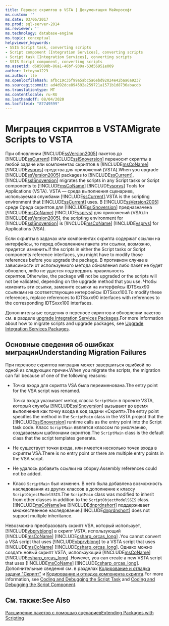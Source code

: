 ```yaml
---
title: Перенос скриптов в VSTA | Документация Майкрософт
ms.custom: ''
ms.date: 03/06/2017
ms.prod: sql-server-2014
ms.reviewer: ''
ms.technology: database-engine
ms.topic: conceptual
helpviewer_keywords:
- SSIS Script task, converting scripts
- Script component [Integration Services], converting scripts
- Script task [Integration Services], converting scripts
- SSIS Script component, converting scripts
ms.assetid: d685098b-86a1-46bf-939a-63d56951e009
author: lrtoyou1223
ms.author: lle
ms.openlocfilehash: afbc19c35f99a5abc5a6ebd92024e42baa6a9237
ms.sourcegitcommit: ad4d92dce894592a259721a1571b1d8736abacdb
ms.translationtype: MT
ms.contentlocale: ru-RU
ms.lasthandoff: 08/04/2020
ms.locfileid: "87749599"
---
```

# <a name="migrate-scripts-to-vsta"></a><span data-ttu-id="0fb45-102">Миграция скриптов в VSTA</span><span class="sxs-lookup"><span data-stu-id="0fb45-102">Migrate Scripts to VSTA</span></span>
  <span data-ttu-id="0fb45-103">При обновлении [!INCLUDE[ssVersion2005](../../includes/ssversion2005-md.md)] пакетов до [!INCLUDE[ssCurrent](../../includes/sscurrent-md.md)] [!INCLUDE[ssISnoversion](../../includes/ssisnoversion-md.md)] переносит скрипты в любой задаче или компонентах скриптов в [!INCLUDE[msCoName](../../includes/msconame-md.md)] [!INCLUDE[vsprvs](../../includes/vsprvs-md.md)] средства для приложений (VSTA).</span><span class="sxs-lookup"><span data-stu-id="0fb45-103">When you upgrade [!INCLUDE[ssVersion2005](../../includes/ssversion2005-md.md)] packages to [!INCLUDE[ssCurrent](../../includes/sscurrent-md.md)], [!INCLUDE[ssISnoversion](../../includes/ssisnoversion-md.md)] migrates the scripts in any Script tasks or Script components to [!INCLUDE[msCoName](../../includes/msconame-md.md)] [!INCLUDE[vsprvs](../../includes/vsprvs-md.md)] Tools for Applications (VSTA).</span></span> <span data-ttu-id="0fb45-104">VSTA — среда выполнения сценариев, используемая службами [!INCLUDE[ssCurrent](../../includes/sscurrent-md.md)].</span><span class="sxs-lookup"><span data-stu-id="0fb45-104">VSTA is the scripting environment that [!INCLUDE[ssCurrent](../../includes/sscurrent-md.md)] uses.</span></span> <span data-ttu-id="0fb45-105">В [!INCLUDE[ssVersion2005](../../includes/ssversion2005-md.md)] среде Среда скриптов для [!INCLUDE[ssISnoversion](../../includes/ssisnoversion-md.md)] предназначена [!INCLUDE[msCoName](../../includes/msconame-md.md)] [!INCLUDE[vsprvs](../../includes/vsprvs-md.md)] для приложений (VSA).</span><span class="sxs-lookup"><span data-stu-id="0fb45-105">In [!INCLUDE[ssVersion2005](../../includes/ssversion2005-md.md)], the scripting environment for [!INCLUDE[ssISnoversion](../../includes/ssisnoversion-md.md)] is [!INCLUDE[msCoName](../../includes/msconame-md.md)] [!INCLUDE[vsprvs](../../includes/vsprvs-md.md)] for Applications (VSA).</span></span>  
  
 <span data-ttu-id="0fb45-106">Если скрипты в задачах или компонентах скрипта содержат ссылки на интерфейсы, то перед обновлением пакета эти ссылки, возможно, придется изменить.</span><span class="sxs-lookup"><span data-stu-id="0fb45-106">If the scripts in either the Script tasks or Script components reference interfaces, you might have to modify those references before you upgrade the package.</span></span> <span data-ttu-id="0fb45-107">В противном случае в зависимости от используемого метода обновления либо пакет не будет обновлен, либо не удастся подтвердить правильность скриптов.</span><span class="sxs-lookup"><span data-stu-id="0fb45-107">Otherwise, the package will not be upgraded or the scripts will not be validated, depending on the upgrade method that you use.</span></span> <span data-ttu-id="0fb45-108">Чтобы изменить эти ссылки, замените ссылки на интерфейсы IDTS*xxx*90 ссылками на соответствующие интерфейсы IDTS*xxx*100.</span><span class="sxs-lookup"><span data-stu-id="0fb45-108">To modify these references, replace references to IDTS*xxx*90 interfaces with references to the corresponding IDTS*xxx*100 interfaces.</span></span>  
  
 <span data-ttu-id="0fb45-109">Дополнительные сведения о переносе скриптов и обновлении пакетов см. в разделе [upgrade Integration Services Packages](../../integration-services/install-windows/upgrade-integration-services-packages.md).</span><span class="sxs-lookup"><span data-stu-id="0fb45-109">For more information about how to migrate scripts and upgrade packages, see [Upgrade Integration Services Packages](../../integration-services/install-windows/upgrade-integration-services-packages.md).</span></span>  
  
## <a name="understanding-migration-failures"></a><span data-ttu-id="0fb45-110">Основные сведения об ошибках миграции</span><span class="sxs-lookup"><span data-stu-id="0fb45-110">Understanding Migration Failures</span></span>  
 <span data-ttu-id="0fb45-111">При переносе скриптов миграция может завершиться ошибкой по одной из следующих причин.</span><span class="sxs-lookup"><span data-stu-id="0fb45-111">When you migrate the scripts, the migration can fail because of one of the following reasons:</span></span>  
  
-   <span data-ttu-id="0fb45-112">Точка входа для скрипта VSA была переименована.</span><span class="sxs-lookup"><span data-stu-id="0fb45-112">The entry point for the VSA script was renamed.</span></span>  
  
     <span data-ttu-id="0fb45-113">Точка входа указывает метод класса `ScriptMain` в проекте VSTA, который службы [!INCLUDE[ssISnoversion](../../includes/ssisnoversion-md.md)] вызывают во время выполнения как точку входа в код задачи «Скрипт».</span><span class="sxs-lookup"><span data-stu-id="0fb45-113">The entry point specifies the method in the `ScriptMain` class in the VSTA project that the [!INCLUDE[ssISnoversion](../../includes/ssisnoversion-md.md)] runtime calls as the entry point into the Script task code.</span></span> <span data-ttu-id="0fb45-114">Класс `ScriptMain` является классом по умолчанию, создаваемым шаблонами скриптов.</span><span class="sxs-lookup"><span data-stu-id="0fb45-114">The `ScriptMain` class is the default class that the script templates generate.</span></span>  
  
-   <span data-ttu-id="0fb45-115">Не существует точки входа, или имеется несколько точек входа в скрипты VSA.</span><span class="sxs-lookup"><span data-stu-id="0fb45-115">There is no entry point or there are multiple entry points in the VSA script.</span></span>  
  
-   <span data-ttu-id="0fb45-116">Не удалось добавить ссылки на сборку.</span><span class="sxs-lookup"><span data-stu-id="0fb45-116">Assembly references could not be added.</span></span>  
  
-   <span data-ttu-id="0fb45-117">Класс `ScriptMain` был изменен. В него была добавлена возможность наследования из других классов в дополнение к классу `ScriptObjectModelSSIS`.</span><span class="sxs-lookup"><span data-stu-id="0fb45-117">The `ScriptMain` class was modified to inherit from other classes in addition to the `ScriptObjectModelSSIS` class.</span></span> [!INCLUDE[msCoName](../../includes/msconame-md.md)]<span data-ttu-id="0fb45-118">не [!INCLUDE[dnprdnshort](../../includes/dnprdnshort-md.md)] поддерживает множественное наследование.</span><span class="sxs-lookup"><span data-stu-id="0fb45-118">[!INCLUDE[dnprdnshort](../../includes/dnprdnshort-md.md)] does not support multiple inheritance.</span></span>  
  
 <span data-ttu-id="0fb45-119">Невозможно преобразовать скрипт VSA, который использует, [!INCLUDE[vbprvblong](../../includes/vbprvblong-md.md)] в скрипт VSTA, использующий [!INCLUDE[msCoName](../../includes/msconame-md.md)] [!INCLUDE[csharp_orcas_long](../../includes/csharp-orcas-long-md.md)] .</span><span class="sxs-lookup"><span data-stu-id="0fb45-119">You cannot convert a VSA script that uses [!INCLUDE[vbprvblong](../../includes/vbprvblong-md.md)] to a VSTA script that uses [!INCLUDE[msCoName](../../includes/msconame-md.md)] [!INCLUDE[csharp_orcas_long](../../includes/csharp-orcas-long-md.md)].</span></span> <span data-ttu-id="0fb45-120">Однако можно создать новый скрипт VSTA, использующий [!INCLUDE[msCoName](../../includes/msconame-md.md)] [!INCLUDE[csharp_orcas_long](../../includes/csharp-orcas-long-md.md)] .</span><span class="sxs-lookup"><span data-stu-id="0fb45-120">However, you can create a new VSTA script that uses [!INCLUDE[msCoName](../../includes/msconame-md.md)] [!INCLUDE[csharp_orcas_long](../../includes/csharp-orcas-long-md.md)].</span></span> <span data-ttu-id="0fb45-121">Дополнительные сведения см. в разделах [Кодирование и отладка задачи "Скрипт"](../../integration-services/control-flow/script-task.md) и [Кодирование и отладка компонента скрипта](../../integration-services/data-flow/transformations/script-component.md).</span><span class="sxs-lookup"><span data-stu-id="0fb45-121">For more information, see [Coding and Debugging the Script Task](../../integration-services/control-flow/script-task.md) and [Coding and Debugging the Script Component](../../integration-services/data-flow/transformations/script-component.md).</span></span>  
  
## <a name="see-also"></a><span data-ttu-id="0fb45-122">См. также:</span><span class="sxs-lookup"><span data-stu-id="0fb45-122">See Also</span></span>  
 [<span data-ttu-id="0fb45-123">Расширение пакетов с помощью сценариев</span><span class="sxs-lookup"><span data-stu-id="0fb45-123">Extending Packages with Scripting</span></span>](../../relational-databases/server-management-objects-smo/tasks/scripting.md)  
  
  
